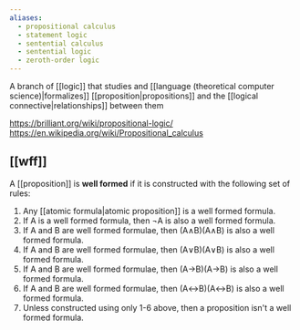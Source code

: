 ```yaml
---
aliases:
  - propositional calculus
  - statement logic
  - sentential calculus
  - sentential logic
  - zeroth-order logic
---
```

A branch of [[logic]] that studies and [[language (theoretical computer science)|formalizes]] [[proposition|propositions]] and the [[logical connective|relationships]] between them

https://brilliant.org/wiki/propositional-logic/
https://en.wikipedia.org/wiki/Propositional_calculus

## [[wff]]

A [[proposition]] is **well formed** if it is constructed with the following set of rules:

1. Any [[atomic formula|atomic proposition]] is a well formed formula.
2. If A is a well formed formula, then ¬A is also a well formed formula.
3. If A and B are well formed formulae, then (A∧B)(A∧B) is also a well formed formula.
4. If A and B are well formed formulae, then (A∨B)(A∨B) is also a well formed formula.
5. If A and B are well formed formulae, then (A→B)(A→B) is also a well formed formula.
6. If A and B are well formed formulae, then (A↔B)(A↔B) is also a well formed formula.
7. Unless constructed using only 1-6 above, then a proposition isn't a well formed formula.